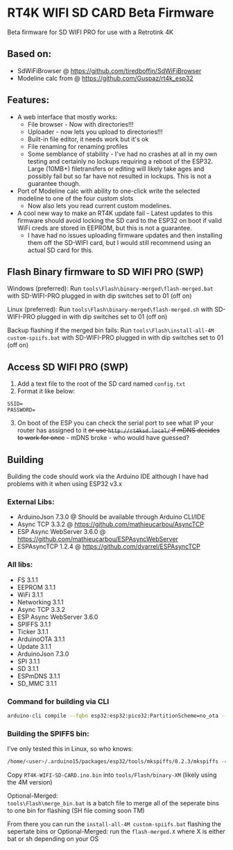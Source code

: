 # RT4K WIFI SD CARD Beta Firmware

Beta firmware for SD WIFI PRO for use with a Retrotink 4K

## Based on:
- SdWiFiBrowser @ https://github.com/tiredboffin/SdWiFiBrowser
- Modeline calc from @ https://github.com/Guspaz/rt4k_esp32

## Features:
- A web interface that mostly works:
    - File browser - Now with directories!!!
    - Uploader - now lets you upload to directories!!!
    - Built-in file editor, it needs work but it's ok
    - File renaming for renaming profiles
    - Some semblance of stability - I've had no crashes at all in my own testing and certainly no lockups requiring a reboot of the ESP32. Large (10MB+) filetransfers or editing will likely take ages and possibly fail but so far have not resulted in lockups. This is not a guarantee though.
- Port of Modeline calc with ability to one-click write the selected modeline to one of the four custom slots
    - Now also lets you read current custom modelines. 
- A cool new way to make an RT4K update fail - Latest updates to this firmware should avoid locking the SD card to the ESP32 on boot if valid WiFi creds are stored in EEPROM, but this is not a guarantee.
    - I have had no issues uploading firmware updates and then installing them off the SD-WIFI card, but I would still recommend using an actual SD card for this.

## Flash Binary firmware to SD WIFI PRO (SWP)

Windows (preferred):
Run `tools\Flash\binary-merged\flash-merged.bat` with SD-WIFI-PRO plugged in with dip switches set to 01 (off on)

Linux (preferred):
Run `tools\Flash\binary-merged\flash-merged.sh` with SD-WIFI-PRO plugged in with dip switches set to 01 (off on)

Backup flashing if the merged bin fails:
Run `tools\Flash\install-all-4M custom-spiifs.bat` with SD-WIFI-PRO plugged in with dip switches set to 01 (off on)

## Access SD WIFI PRO (SWP)
1. Add a text file to the root of the SD card named `config.txt`
2. Format it like below:
```
SSID=
PASSWORD=
```
3. On boot of the ESP you can check the serial port to see what IP your router has assigned to it ~~or use `http://rt4ksd.local/` if mDNS decides to work for once~~ - mDNS broke - who would have guessed?

## Building 
Building the code should work via the Arduino IDE although I have had problems with it when using ESP32 v3.x

### External Libs:
- ArduinoJson 7.3.0 @ Should be available through Arduino CLI/IDE
- Async TCP 3.3.2 @ https://github.com/mathieucarbou/AsyncTCP
- ESP Async WebServer 3.6.0 @ https://github.com/mathieucarbou/ESPAsyncWebServer
- ESPAsyncTCP 1.2.4 @ https://github.com/dvarrel/ESPAsyncTCP

### All libs:
- FS 3.1.1
- EEPROM 3.1.1
- WiFi 3.1.1
- Networking 3.1.1
- Async TCP 3.3.2
- ESP Async WebServer 3.6.0
- SPIFFS 3.1.1
- Ticker 3.1.1
- ArduinoOTA 3.1.1
- Update 3.1.1
- ArduinoJson 7.3.0
- SPI 3.1.1
- SD 3.1.1
- ESPmDNS 3.1.1
- SD_MMC 3.1.1

### Command for building via CLI
```bash
arduino-cli compile --fqbn esp32:esp32:pico32:PartitionScheme=no_ota --output-dir build
```

### Building the SPIFFS bin:
I've only tested this in Linux, so who knows:
```bash
/home/<user>/.arduino15/packages/esp32/tools/mkspiffs/0.2.3/mkspiffs -c data --page 256 --block 4096 --size 0x1E0000 tools/Flash/binary-4M/RT4K-WIFI-SD-CARD.filesystem.bin
```

Copy `RT4K-WIFI-SD-CARD.ino.bin` into `tools/Flash/binary-XM` (likely using the 4M version)

Optional-Merged:  
`tools\Flash\merge_bin.bat` is a batch file to merge all of the seperate bins to one bin for flashing (SH file coming soon TM)

From there you can run the `install-all-4M custom-spiifs.bat` flashing the sepertate bins or Optional-Merged: run the `flash-merged.X` where X is either bat or sh depending on your OS
